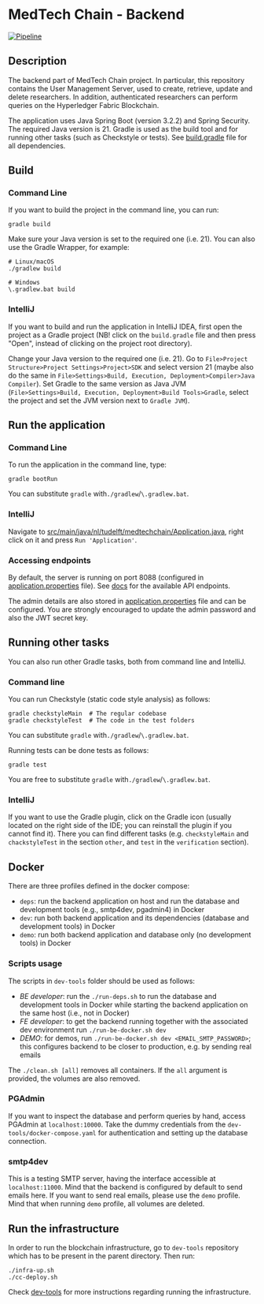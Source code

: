 # MedTech Chain - Backend

[![Pipeline](https://github.com/MedTechChain/backend/actions/workflows/workflow.yml/badge.svg)](https://github.com/MedTechChain/backend/actions/workflows/workflow.yml)

## Description

The backend part of MedTech Chain project. In particular, this repository contains the User Management Server,
used to create, retrieve, update and delete researchers. In addition, authenticated researchers can perform queries on the Hyperledger Fabric Blockchain.

The application uses Java Spring Boot (version 3.2.2) and Spring Security. The required Java version is 21.
Gradle is used as the build tool and for running other tasks (such as Checkstyle or tests).
See [build.gradle](build.gradle) file for all dependencies.

## Build

### Command Line

If you want to build the project in the command line, you can run:

```shell
gradle build
```

Make sure your Java version is set to the required one (i.e. 21). You can also use the Gradle Wrapper, for example:

```shell
# Linux/macOS
./gradlew build
```
```shell
# Windows
\.gradlew.bat build
```

### IntelliJ

If you want to build and run the application in IntelliJ IDEA, first open the project as a Gradle project
(NB! click on the `build.gradle` file and then press "Open", instead of clicking on the project root directory).

Change your Java version to the required one (i.e. 21). Go to `File>Project Structure>Project Settings>Project>SDK`
and select version 21 (maybe also do the same in `File>Settings>Build, Execution, Deployment>Compiler>Java Compiler`).
Set Gradle to the same version as Java JVM (`File>Settings>Build, Execution, Deployment>Build Tools>Gradle`,
select the project and set the JVM version next to `Gradle JVM`).

## Run the application

### Command Line

To run the application in the command line, type:

```shell
gradle bootRun
```
You can substitute `gradle` with`./gradlew`/`\.gradlew.bat`.

### IntelliJ

Navigate to [src/main/java/nl/tudelft/medtechchain/Application.java](src/main/java/nl/tudelft/medtechchain/Application.java),
right click on it and press `Run 'Application'`.

### Accessing endpoints

By default, the server is running on port 8088 (configured in [application.properties](src/main/resources/application.properties) file).
See [docs](docs) for the available API endpoints.

The admin details are also stored in [application.properties](src/main/resources/application.properties) file and can be configured.
You are strongly encouraged to update the admin password and also the JWT secret key.

## Running other tasks

You can also run other Gradle tasks, both from command line and IntelliJ.

### Command line

You can run Checkstyle (static code style analysis) as follows:

```shell
gradle checkstyleMain  # The regular codebase
gradle checkstyleTest  # The code in the test folders
```
You can substitute `gradle` with`./gradlew`/`\.gradlew.bat`.

Running tests can be done tests as follows:
```shell
gradle test
```
You are free to substitute `gradle` with`./gradlew`/`\.gradlew.bat`.

### IntelliJ

If you want to use the Gradle plugin, click on the Gradle icon (usually located on the right side of the IDE; you can reinstall the plugin if you cannot find it).
There you can find different tasks (e.g. `checkstyleMain` and `chackstyleTest` in the section `other`, and `test` in the `verification` section).

## Docker

There are three profiles defined in the docker compose:
- `deps`: run the backend application on host and run the database and development tools (e.g., smtp4dev, pgadmin4) in Docker
- `dev`: run both backend application and its dependencies (database and development tools) in Docker
- `demo`: run both backend application and database only (no development tools) in Docker

### Scripts usage

The scripts in `dev-tools` folder should be used as follows:
- *BE developer*: run the `./run-deps.sh` to run the database and development tools in Docker while starting the backend application on the same host (i.e., not in Docker)
- *FE developer*: to get the backend running together with the associated dev environment run `./run-be-docker.sh dev`
- *DEMO*: for demos, run `./run-be-docker.sh dev <EMAIL_SMTP_PASSWORD>`; this configures backend to be closer to production, e.g. by sending real emails

The `./clean.sh [all]` removes all containers. If the `all` argument is provided, the volumes are also removed.

### PGAdmin

If you want to inspect the database and perform queries by hand, access PGAdmin at
`localhost:10000`. Take the dummy credentials from the `dev-tools/docker-compose.yaml` for
authentication and setting up the database connection.

### smtp4dev

This is a testing SMTP server, having the interface accessible at `localhost:11000`.
Mind that the backend is configured by default to send emails here. If you want to send
real emails, please use the `demo` profile. Mind that when running `demo` profile, all volumes are deleted.

## Run the infrastructure

In order to run the blockchain infrastructure, go to `dev-tools` repository which has to be present in the parent directory. Then run:

```shell
./infra-up.sh
./cc-deploy.sh
```

Check [dev-tools](https://github.com/MedTechChain/dev-tools) for more instructions regarding running the infrastructure.